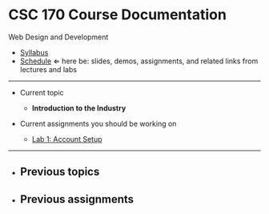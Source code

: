 # CSC 170 Course Documentation
Web Design and Development

- [Syllabus](syllabus.md)
- [Schedule](schedule.md)  &lArr; here be: slides, demos, assignments, and related links from lectures and labs

<hr>

- Current topic
  - **Introduction to the Industry**

- Current assignments you should be working on
  - [Lab 1: Account Setup](lab01-account-setup/instructions.md)

<hr>

- Previous topics
  - 

- Previous assignments
  - 